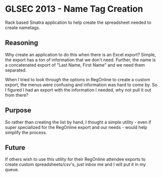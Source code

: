 GLSEC 2013 - Name Tag Creation
==============================
Rack based Sinatra application to help create the spreadsheet needed to create nametags.

Reasoning
---------
Why create an application to do this when there is an Excel export? Simple, the export has a ton of information that we don't need. Further, the name is a concatenated export of "Last Name, First Name" and we need them separated.

When I tried to look through the options in RegOnline to create a custom export, the menus were confusing and information was hard to come by. So I figured I had an export with the information I needed, why not pull it out from there?

Purpose
-------
So rather than creating the list by hand, I thought a simple utility - even if super specialized for the RegOnline export and our needs - would help simplify the process.

Future
------
If others wish to use this utility for their RegOnline attendee exports to create custom spreadsheets/csv's, just inbox me and I will put it in my queue.